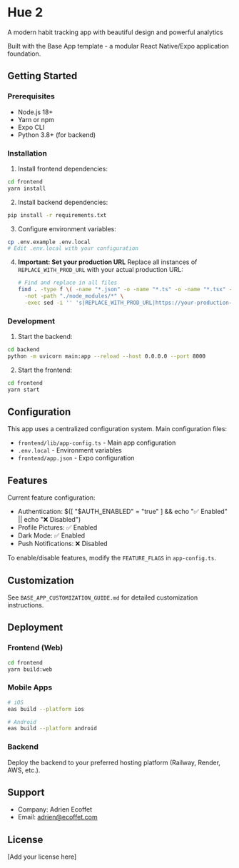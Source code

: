 # Hue 2

A modern habit tracking app with beautiful design and powerful analytics

Built with the Base App template - a modular React Native/Expo application foundation.

## Getting Started

### Prerequisites
- Node.js 18+
- Yarn or npm
- Expo CLI
- Python 3.8+ (for backend)

### Installation

1. Install frontend dependencies:
```bash
cd frontend
yarn install
```

2. Install backend dependencies:
```bash
pip install -r requirements.txt
```

3. Configure environment variables:
```bash
cp .env.example .env.local
# Edit .env.local with your configuration
```

4. **Important: Set your production URL**
   Replace all instances of `REPLACE_WITH_PROD_URL` with your actual production URL:
   ```bash
   # Find and replace in all files
   find . -type f \( -name "*.json" -o -name "*.ts" -o -name "*.tsx" -o -name "*.js" -o -name "*.jsx" -o -name "*.sh" -o -name "*.md" \) \
     -not -path "./node_modules/*" \
     -exec sed -i '' 's|REPLACE_WITH_PROD_URL|https://your-production-url.com|g' {} \;
   ```

### Development

1. Start the backend:
```bash
cd backend
python -m uvicorn main:app --reload --host 0.0.0.0 --port 8000
```

2. Start the frontend:
```bash
cd frontend
yarn start
```

## Configuration

This app uses a centralized configuration system. Main configuration files:

- `frontend/lib/app-config.ts` - Main app configuration
- `.env.local` - Environment variables
- `frontend/app.json` - Expo configuration

## Features

Current feature configuration:
- Authentication: $([ "$AUTH_ENABLED" = "true" ] && echo "✅ Enabled" || echo "❌ Disabled")
- Profile Pictures: ✅ Enabled
- Dark Mode: ✅ Enabled
- Push Notifications: ❌ Disabled

To enable/disable features, modify the `FEATURE_FLAGS` in `app-config.ts`.

## Customization

See `BASE_APP_CUSTOMIZATION_GUIDE.md` for detailed customization instructions.

## Deployment

### Frontend (Web)
```bash
cd frontend
yarn build:web
```

### Mobile Apps
```bash
# iOS
eas build --platform ios

# Android
eas build --platform android
```

### Backend
Deploy the backend to your preferred hosting platform (Railway, Render, AWS, etc.).

## Support

- Company: Adrien Ecoffet
- Email: adrien@ecoffet.com

## License

[Add your license here]
